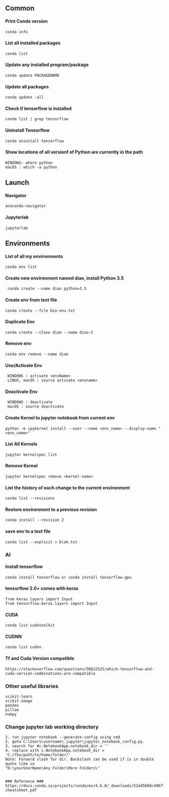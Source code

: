 ## Common

#### Print Conda version

`conda info`

#### List all installed packages

`conda list`

#### Update any installed program/package

`conda update PACKAGENAME`

#### Update all packages

`conda update -all`

#### Check if tensorflow is installed

`conda list | grep tensorflow`

#### Uninstall Tensorflow

`conda uninstall tensorflow`

#### Show locations of all versionf of Python are currently in the path

`WINDOWS: where python`  
`macOS : which -a python`

## Launch

#### Navigator

`anaconda-navigator`

#### Jupyterlab

`jupyterlab`

## Environments

#### List of all my environments

`conda env list`

#### Create new environment named diao, install Python 3.5

` conda create --name diao python=3.5`

#### Create env from text file

`conda create --file bio-env.txt`

#### Duplicate Env

`conda create --clone diao --name diao-2`

#### Remove env

`conda env remove --name diao`

#### Use/Activate Env

` WINDOWS : activate <envName>`  
` LINUX, macOS : source activate <envname>`

#### Deactivate Env

` WINDOWS : deactivate`  
` macOS : source deactivate`

#### Create Kernel to jupyter notebook from current env

`python -m ipykernel install --user --name <env_name> --display-name "<env_name>"`

#### List All Kernels

`jupyter kernelspec list`

#### Remove Kernel

`jupyter kernelspec remove <kernel-name>`

#### List the history of each change to the current environment

`conda list --revisions`

#### Restore environment to a previous revision

`conda install --revision 2`

#### save env to a text file

`conda list --explicit > blah.txt`

### AI

#### Install tensorflow

`conda install tensorflow or conda install tensorflow-gpu`

#### tensorflow 2.0+ comes with keras

`from keras.layers import Input`  
`from tensorflow.keras.layers import Input`

#### CUDA

`conda list cudatoolkit`

#### CUDNN

`conda list cudnn`

#### Tf and Cuda Version compatible

`https://stackoverflow.com/questions/50622525/which-tensorflow-and-cuda-version-combinations-are-compatible`

### Other useful libraries

```
scikit-learn
scikit-image
pandas
pillow
numpy
```

### Change jupyter lab working directory

```
1. run jupyter notebook --generate-config using cmd
2. goto C:\Users\username\.jupyter\jupyter_notebook_config.py.
3. search for #c.NotebookApp.notebook_dir = ''
4. replace with c.NotebookApp.notebook_dir = 'C:/the/path/to/home/folder/'
Note: Forward slash for dir. Backslash can be used if is in double quote like so
"D:\yourUserName\Any Folder\More Folders\"


### Reference ###
https://docs.conda.io/projects/conda/en/4.6.0/_downloads/52a95608c49671267e40c689e0bc00ca/conda-cheatsheet.pdf
```
